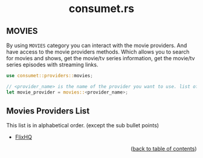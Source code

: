 <h1 align="center">consumet.rs</h1>

<h2>MOVIES</h2>

By using `MOVIES` category you can interact with the movie providers. And have access to the movie providers methods. Which allows you to search for movies and shows, get the movie/tv series information, get the movie/tv series episodes with streaming links.

```rust
use consumet::providers::movies;

// <provider_name> is the name of the provider you want to use. list of the providers is below.
let movie_provider = movies::<provider_name>;
```

## Movies Providers List
This list is in alphabetical order. (except the sub bullet points)

- [FlixHQ](../providers/flixhq.md)

<p align="end">(<a href="https://github.com/eatmynerds/consumet.rs/blob/master/docs">back to table of contents</a>)</p>
